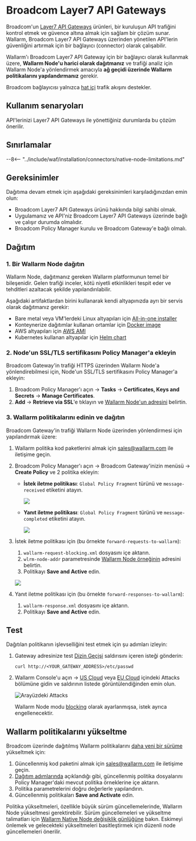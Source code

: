 [ptrav-attack-docs]:                ../../attacks-vulns-list.md#path-traversal
[attacks-in-ui-image]:              ../../images/admin-guides/test-attacks-quickstart.png
[helm-chart-native-node]:           ../native-node/helm-chart.md
[custom-blocking-page]:             ../../admin-en/configuration-guides/configure-block-page-and-code.md
[rate-limiting]:                    ../../user-guides/rules/rate-limiting.md
[multi-tenancy]:                    ../multi-tenant/overview.md

# Broadcom Layer7 API Gateways

Broadcom'un [Layer7 API Gateways](https://www.broadcom.com/products/software/api-management/layer7-api-gateways) ürünleri, bir kuruluşun API trafiğini kontrol etmek ve güvence altına almak için sağlam bir çözüm sunar. Wallarm, Broadcom Layer7 API Gateways üzerinden yönetilen API'lerin güvenliğini artırmak için bir bağlayıcı (connector) olarak çalışabilir.

Wallarm'ı Broadcom Layer7 API Gateway için bir bağlayıcı olarak kullanmak üzere, **Wallarm Node'u harici olarak dağıtmanız** ve trafiği analiz için Wallarm Node'a yönlendirmek amacıyla **ağ geçidi üzerinde Wallarm politikalarını yapılandırmanız** gerekir.

Broadcom bağlayıcısı yalnızca [hat içi](../inline/overview.md) trafik akışını destekler.

<!-- The Wallarm policy for Layer7 API Gateways supports the [out-of-band](../oob/overview.md) mode. Diagram below shows the traffic flow for APIs on the Layer7 API Gateways with Wallarm policy applied.

![Layer7 API Gateways with Wallarm image](../../images/waf-installation/gateways/layer7/traffic-flow-oob.png) -->

## Kullanım senaryoları

API'lerinizi Layer7 API Gateways ile yönettiğiniz durumlarda bu çözüm önerilir.

## Sınırlamalar

--8<-- "../include/waf/installation/connectors/native-node-limitations.md"

## Gereksinimler

Dağıtıma devam etmek için aşağıdaki gereksinimleri karşıladığınızdan emin olun:

* Broadcom Layer7 API Gateways ürünü hakkında bilgi sahibi olmak.
* Uygulamanız ve API'niz Broadcom Layer7 API Gateways üzerinde bağlı ve çalışır durumda olmalıdır.
* Broadcom Policy Manager kurulu ve Broadcom Gateway'e bağlı olmalı.

## Dağıtım

<a name="1-deploy-a-wallarm-node"></a>
### 1. Bir Wallarm Node dağıtın

Wallarm Node, dağıtmanız gereken Wallarm platformunun temel bir bileşenidir. Gelen trafiği inceler, kötü niyetli etkinlikleri tespit eder ve tehditleri azaltacak şekilde yapılandırılabilir.

Aşağıdaki artifaktlardan birini kullanarak kendi altyapınızda ayrı bir servis olarak dağıtmanız gerekir:

* Bare metal veya VM'lerdeki Linux altyapıları için [All-in-one installer](../native-node/all-in-one.md)
* Konteynerize dağıtımlar kullanan ortamlar için [Docker image](../native-node/docker-image.md)
* AWS altyapıları için [AWS AMI](../native-node/aws-ami.md)
* Kubernetes kullanan altyapılar için [Helm chart](../native-node/helm-chart.md)

### 2. Node'un SSL/TLS sertifikasını Policy Manager'a ekleyin

Broadcom Gateway'in trafiği HTTPS üzerinden Wallarm Node'a yönlendirebilmesi için, Node'un SSL/TLS sertifikasını Policy Manager'a ekleyin:

1. Broadcom Policy Manager'ı açın → **Tasks** → **Certificates, Keys and Secrets** → **Manage Certificates**.
1. **Add** → **Retrieve via SSL**'e tıklayın ve [Wallarm Node'un adresini](#1-deploy-a-wallarm-node) belirtin.

### 3. Wallarm politikalarını edinin ve dağıtın

Broadcom Gateway'in trafiği Wallarm Node üzerinden yönlendirmesi için yapılandırmak üzere:

1. Wallarm politika kod paketlerini almak için sales@wallarm.com ile iletişime geçin.
1. Broadcom Policy Manager'ı açın → Broadcom Gateway'inizin menüsü → **Create Policy** ve 2 politika ekleyin:

    * **İstek iletme politikası**: `Global Policy Fragment` türünü ve `message-received` etiketini atayın.

        ![](../../images/waf-installation/gateways/layer7/request-policy.png)
    
    * **Yanıt iletme politikası**: `Global Policy Fragment` türünü ve `message-completed` etiketini atayın.
    
        ![](../../images/waf-installation/gateways/layer7/response-policy.png)
1. <a name="import-new-broadcom-policies"></a>İstek iletme politikası için (bu örnekte `forward-requests-to-wallarm`):

    1. `wallarm-request-blocking.xml` dosyasını içe aktarın.
    1. `wlrm-node-addr` parametresinde [Wallarm Node örneğinin](#1-deploy-a-wallarm-node) adresini belirtin.
    1. Politikayı **Save and Active** edin.

    ![](../../images/waf-installation/gateways/layer7/request-policy-assertion.png)
1. Yanıt iletme politikası için (bu örnekte `forward-responses-to-wallarm`):

    1. `wallarm-response.xml` dosyasını içe aktarın.
    1. Politikayı **Save and Active** edin.

## Test

Dağıtılan politikanın işlevselliğini test etmek için şu adımları izleyin:

1. Gateway adresinize test [Dizin Geçişi][ptrav-attack-docs] saldırısını içeren isteği gönderin:

    ```
    curl http://<YOUR_GATEWAY_ADDRESS>/etc/passwd
    ```
1. Wallarm Console'u açın → [US Cloud](https://us1.my.wallarm.com/attacks) veya [EU Cloud](https://my.wallarm.com/attacks) içindeki Attacks bölümüne gidin ve saldırının listede görüntülendiğinden emin olun.
    
    ![Arayüzdeki Attacks][attacks-in-ui-image]

    Wallarm Node modu [blocking](../../admin-en/configure-wallarm-mode.md) olarak ayarlanmışsa, istek ayrıca engellenecektir.

## Wallarm politikalarını yükseltme

Broadcom üzerinde dağıtılmış Wallarm politikalarını [daha yeni bir sürüme](code-bundle-inventory.md#broadcom-layer7-api-gateway) yükseltmek için:

1. Güncellenmiş kod paketini almak için sales@wallarm.com ile iletişime geçin.
1. [Dağıtım adımlarında](#import-new-broadcom-policies) açıklandığı gibi, güncellenmiş politika dosyalarını Policy Manager'daki mevcut politika örneklerine içe aktarın.
1. Politika parametrelerini doğru değerlerle yapılandırın.
1. Güncellenmiş politikaları **Save and Activate** edin.

Politika yükseltmeleri, özellikle büyük sürüm güncellemelerinde, Wallarm Node yükseltmesi gerektirebilir. Sürüm güncellemeleri ve yükseltme talimatları için [Wallarm Native Node değişiklik günlüğüne](../../updating-migrating/native-node/node-artifact-versions.md) bakın. Eskimeyi önlemek ve gelecekteki yükseltmeleri basitleştirmek için düzenli node güncellemeleri önerilir.